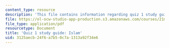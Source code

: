 ```yaml
---
content_type: resource
description: 'This file contains information regarding quiz 1 study guide: islam.'
file: https://ol-ocw-studio-app-production.s3.amazonaws.com/courses/21m-289-islam-media-spring-2015/3125aecb24f6a7b50c7a1313a92f34e6_MIT21M_289S15_quiz1_study.pdf
file_type: application/pdf
resourcetype: Document
title: 'Quiz 1 study guide: Islam'
uid: 3125aecb-24f6-a7b5-0c7a-1313a92f34e6
---
```

